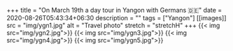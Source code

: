 +++
title = "On March 19th a day tour in Yangon with Germans 🇩🇪"
date = 2020-08-26T05:43:34+06:30
description  = ""
tags  = ["Yangon"]
[[images]]
  src  = "img/ygn1.jpg"
  alt  = "Travel photo"
  stretch = "stretchH"
+++
{{< img src="img/ygn2.jpg">}}
{{< img src="img/ygn3.jpg">}}
{{< img src="img/ygn4.jpg">}}
{{< img src="img/ygn5.jpg">}}
